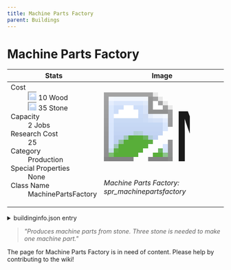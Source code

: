 ```yaml
---
title: Machine Parts Factory
parent: Buildings
---
```

# Machine Parts Factory

[//]: # (Pre-generated content)
<table><thead><tr><th>Stats</th><th>Image</th></tr></thead><tbody><tr><td><dl><dt>Cost</dt><dd><div class="resource-icon"><img style="object-position: -637px -751px;" src="https://tfe2-wiki.github.io/assets/sprites.png"></div> 10 Wood<br><div class="resource-icon"><img style="object-position: -637px -737px;" src="https://tfe2-wiki.github.io/assets/sprites.png"></div> 35 Stone</dd><dt>Capacity</dt><dd>2 Jobs</dd><dt>Research Cost</dt><dd>25</dd><dt>Category</dt><dd>Production</dd><dt>Special Properties</dt><dd>None</dd><dt>Class Name</dt><dd>MachinePartsFactory</dd></dl></td><td><style>.building-image {width: 200px;height: 200px;overflow: hidden;position: relative;}.building-image img {image-rendering: pixelated;object-fit: none;transform: scale(10);transform-origin: left top;position: absolute;left: 0;top: 0;}.resource-image {width: 200px;height: 200px;overflow: hidden;position: relative;}.resource-image img {image-rendering: pixelated;object-fit: none;transform: scale(20);transform-origin: left top;position: absolute;left: 0;top: 0;}.building-icon {width: 20px;height: 20px;overflow: hidden;position: relative;display: inline-block;}.building-icon img {image-rendering: pixelated;object-fit: none;transform: scale(1);transform-origin: left top;position: absolute;left: 0;top: 0;}.resource-icon {width: 20px;height: 20px;overflow: hidden;position: relative;display: inline-block;}.resource-icon img {image-rendering: pixelated;object-fit: none;transform: scale(2);transform-origin: left top;position: absolute;left: 0;top: 0;}</style><div class="building-image"><img style="object-position: -206px -955px;" src="https://tfe2-wiki.github.io/assets/sprites.png" alt="Machine Parts Factory Back"><img style="object-position: -184px -955px;" src="https://tfe2-wiki.github.io/assets/sprites.png" alt="Machine Parts Factory"></div><i>Machine Parts Factory: spr_machinepartsfactory</i></td></tr></tbody></table><details><summary>buildinginfo.json entry</summary>```json
	{
    "className": "MachinePartsFactory",
    "food": 0,
    "wood": 10,
    "stone": 35,
    "machineParts": 0,
    "knowledge": 25,
    "category": "Production",
    "unlockedByDefault": true,
    "specialInfo": [],
    "jobs": 2
}
	```</details><blockquote><i>"Produces machine parts from stone. Three stone is needed to make one machine part."</i></blockquote>

The page for Machine Parts Factory is in need of content. Please help by contributing to the wiki!
